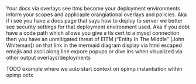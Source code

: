 Your docs via overlays see ltms become your deployment environments inform your scopes and applicaple orangiational overlays and policies. Aka if i see you have a docs page that says how to deploy to server we better see security settings for that deployment environment used. Aka if you dobt have a code path which allows you give a tls cert to a mysql connection then you have an unmitigated threat of EITM (“Entity In The Middle” [John Whiteman]) on that link in the mermaid diagram display via html escaped emojis and ascii along line expore popups or dive ins when visualized via other output overlays/deployments

TODO example where we auto start context on opimp instantiation within opimp.octx